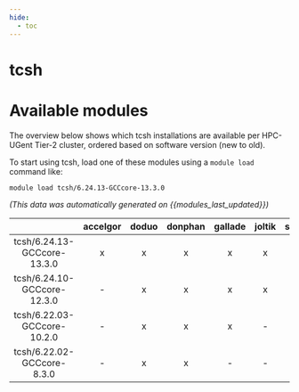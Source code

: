 ```yaml
---
hide:
  - toc
---
```


tcsh
====

# Available modules


The overview below shows which tcsh installations are available per HPC-UGent Tier-2 cluster, ordered based on software version (new to old).

To start using tcsh, load one of these modules using a `module load` command like:

```shell
module load tcsh/6.24.13-GCCcore-13.3.0
```

*(This data was automatically generated on {{modules_last_updated}})*  

| |accelgor|doduo|donphan|gallade|joltik|shinx|
| :---: | :---: | :---: | :---: | :---: | :---: | :---: |
|tcsh/6.24.13-GCCcore-13.3.0|x|x|x|x|x|x|
|tcsh/6.24.10-GCCcore-12.3.0|-|x|x|x|x|-|
|tcsh/6.22.03-GCCcore-10.2.0|-|x|x|x|-|-|
|tcsh/6.22.02-GCCcore-8.3.0|-|x|x|-|-|-|
